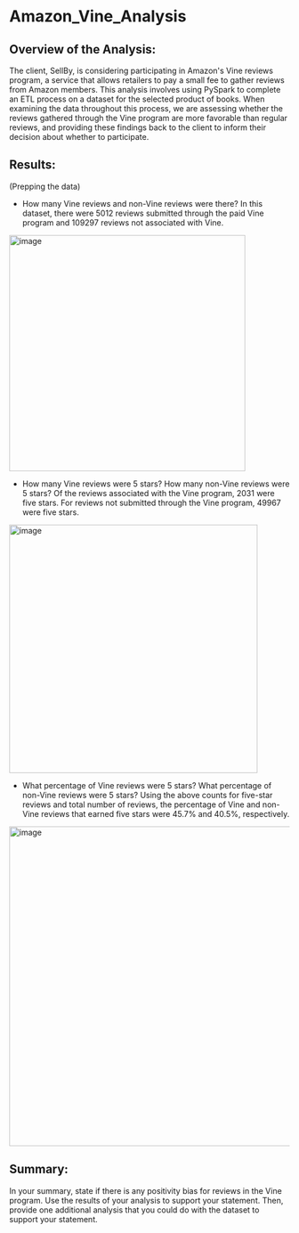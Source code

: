 # Amazon_Vine_Analysis

## Overview of the Analysis: 
The client, SellBy, is considering participating in Amazon's Vine reviews program, a service that allows retailers to pay a small fee to gather reviews from Amazon members. This analysis involves using PySpark to complete an ETL process on a dataset for the selected product of books. When examining the data throughout this process, we are assessing whether the reviews gathered through the Vine program are more favorable than regular reviews, and providing these findings back to the client to inform their decision about whether to participate.

## Results: 
(Prepping the data)

* How many Vine reviews and non-Vine reviews were there?
In this dataset, there were 5012 reviews submitted through the paid Vine program and 109297 reviews not associated with Vine.

<img width="424" alt="image" src="https://user-images.githubusercontent.com/114873837/223878547-d05808eb-cbe9-41c0-ad8d-7f01874d5205.png">

* How many Vine reviews were 5 stars? How many non-Vine reviews were 5 stars?
Of the reviews associated with the Vine program, 2031 were five stars. For reviews not submitted through the Vine program, 49967 were five stars.

<img width="446" alt="image" src="https://user-images.githubusercontent.com/114873837/223878893-9fe86311-f910-4bfe-b3a8-46cb985f19f8.png">

* What percentage of Vine reviews were 5 stars? What percentage of non-Vine reviews were 5 stars?
Using the above counts for five-star reviews and total number of reviews, the percentage of Vine and non-Vine reviews that earned five stars were 45.7% and 40.5%, respectively.

<img width="574" alt="image" src="https://user-images.githubusercontent.com/114873837/223879140-0fa65fdc-eac8-49cf-9581-550829284d69.png">

## Summary: 
In your summary, state if there is any positivity bias for reviews in the Vine program. Use the results of your analysis to support your statement. Then, provide one additional analysis that you could do with the dataset to support your statement.
